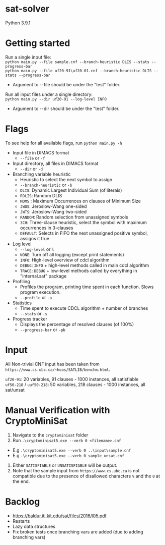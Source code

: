 # sat-solver
Python 3.9.1

# Getting started

Run a single input file:\
`python main.py --file sample.cnf --branch-heuristic DLIS --stats --progress-bar`\
`python main.py --file uf20-91\uf20-01.cnf --branch-heuristic DLIS --stats --progress-bar`

- Argument to --file should be under the "test" folder.

Run all input files under a single directory:\
`python main.py --dir uf20-91 --log-level INFO`

- Argument to --dir should be under the "test" folder.

# Flags
To see help for all available flags, run `python main.py -h`
- Input file in DIMACS format
  - `--file` or `-f`
- Input directory, all files in DIMACS format
  - `--dir` or `-d`
- Branching variable heuristic
  - Heuristic to select the next symbol to assign
  - `--branch-heuristic` or `-b`
  - `DLIS`: Dynamic Largest Individual Sum (of literals)
  - `RDLIS`: Random DLIS
  - `MOMS` : Maximum Occurrences on clauses of Minimum Size
  - `JWOS`: Jeroslow-Wang one-sided
  - `JWTS`: Jeroslow-Wang two-sided
  - `RANDOM`: Random selection from unassigned symbols
  - `3CH`: Three-clause heuristic, select the symbol with maximum occurrences in 3-clauses
  - `DEFAULT`: Selects in FIFO the next unassigned positive symbol, assigns it true 
- Log level
  - `--log-level` or `l`
  - `NONE`: Turn off all logging (except print statements)
  - `INFO`: High-level overview of cdcl algorithm
  - `DEBUG`: `INFO` + high-level methods called in main cdcl algorithm
  - `TRACE`: `DEBUG` + low-level methods called by everything in "internal.sat" package
- Profiling
  - Profiles the program, printing time spent in each function. Slows program execution.
  - `--profile` or `-p`
- Statistics
  - Time spent to execute CDCL algorithm + number of branches
  - `--stats` or `-s`
- Progress tracker
  - Displays the percentage of resolved clauses (of 100%)
  - `--progress-bar` or `-pb`

# Input
All Non-trivial CNF input has been taken from `https://www.cs.ubc.ca/~hoos/SATLIB/benchm.html`.

`uf20-91`: 20 variables, 91 clauses - 1000 instances, all satisfiable\
`uf50-218` / `uuf50-218`: 50 variables, 218 clauses - 1000 instances, all sat/unsat

# Manual Verification with CryptoMiniSat
1. Navigate to the `cryptominisat` folder
1. Run `.\cryptominisat5.exe --verb 0 <filename>.cnf`
  - E.g `.\cryptominisat5.exe --verb 0 ..\input\sample.cnf`
  - E.g `.\cryptominisat5.exe --verb 0 sample_unsat.cnf`
1. Either `SATISFIABLE` or `UNSATISFIABLE` will be output.
1. Note that the sample input from `https://www.cs.ubc.ca` is not compatible due to the presence of disallowed characters `%` and the `0` at the end.

# Backlog
- https://baldur.iti.kit.edu/sat/files/2016/l05.pdf 
- Restarts
- Lazy data structures
- Fix broken tests once branching vars are added (due to adding branching vars)